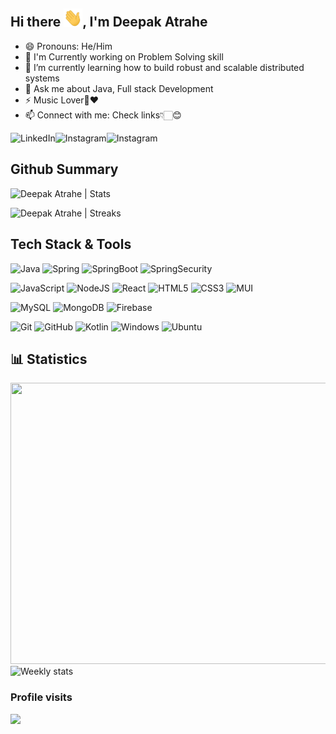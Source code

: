 ## Hi there <img src="https://raw.githubusercontent.com/akgarg0472/akgarg0472/main/.github/images/hi.gif" width="30px">, I'm Deepak Atrahe

- 😄 Pronouns: He/Him
- 🔭 I'm Currently working on Problem Solving skill
- 🌱 I’m currently learning how to build robust and scalable distributed systems
- 💬 Ask me about Java, Full stack Development
- ⚡ Music Lover🎵❤️
- 📫 Connect with me: Check links👇🏻😊

<a href="https://www.linkedin.com/in/deepak-atrahe-496304154/"><img align="left" alt="LinkedIn" src="https://img.shields.io/badge/linkedin-%230077B5.svg?style=for-the-badge&logo=linkedin&logoColor=white"/></a>
<a href="mailto:deepakatrahe@gmail.com"><img align="left" alt="Instagram" src="https://img.shields.io/badge/Gmail-D14836?style=for-the-badge&logo=gmail&logoColor=white"/></a>
<a href="https://www.instagram.com/i_am_deepak.atrahe/"><img align="left" alt="Instagram" src="https://img.shields.io/badge/Instagram-%23E4405F.svg?style=for-the-badge&logo=Instagram&logoColor=white"/></a>
<br/>

## Github Summary
<!-- <p align="left"><img src="https://github-profile-trophy.vercel.app/?username=deepakatrahe&theme=darkhub" alt="Deepak Atrahe github quick summary"/></p> -->
<p align="left"><img src="https://github-readme-stats.vercel.app/api?username=deepakatrahe&show_icons=true&theme=gotham&count_private=true" alt="Deepak Atrahe | Stats"></p>
<p align="left"><img src="https://github-readme-streak-stats.herokuapp.com/?user=deepakatrahe&&theme=gotham" alt="Deepak Atrahe | Streaks"></p>

## Tech Stack & Tools
![Java](https://img.shields.io/badge/java-%23ED8B00.svg?style=for-the-badge&logo=java&logoColor=white)
![Spring](https://img.shields.io/badge/spring-%236DB33F.svg?style=for-the-badge&logo=spring&logoColor=white)
![SpringBoot](https://img.shields.io/badge/SpringBoot-%23005C0F.svg?style=for-the-badge&logo=SpringBoot&logoColor=white)
![SpringSecurity](https://img.shields.io/badge/SpringSecurity-black?style=for-the-badge&logo=JSON%20web%20tokens)

![JavaScript](https://img.shields.io/badge/javascript-%23323330.svg?style=for-the-badge&logo=javascript&logoColor=%23F7DF1E)
![NodeJS](https://img.shields.io/badge/node.js-6DA55F?style=for-the-badge&logo=node.js&logoColor=white)
![React](https://img.shields.io/badge/react-%2320232a.svg?style=for-the-badge&logo=react&logoColor=%2361DAFB)
![HTML5](https://img.shields.io/badge/html5-%23E34F26.svg?style=for-the-badge&logo=html5&logoColor=white)
![CSS3](https://img.shields.io/badge/css3-%231572B6.svg?style=for-the-badge&logo=css3&logoColor=white)
![MUI](https://img.shields.io/badge/MUI-%230081CB.svg?style=for-the-badge&logo=mui&logoColor=white)

![MySQL](https://img.shields.io/badge/mysql-%2300f.svg?style=for-the-badge&logo=mysql&logoColor=white)
![MongoDB](https://img.shields.io/badge/MongoDB-%234ea94b.svg?style=for-the-badge&logo=mongodb&logoColor=white)
![Firebase](https://img.shields.io/badge/Firebase-039BE5?style=for-the-badge&logo=Firebase&logoColor=white)

![Git](https://img.shields.io/badge/git-%23F05033.svg?style=for-the-badge&logo=git&logoColor=white)
![GitHub](https://img.shields.io/badge/github-%23121011.svg?style=for-the-badge&logo=github&logoColor=white)
![Kotlin](https://img.shields.io/badge/kotlin-%237F52FF.svg?style=for-the-badge&logo=kotlin&logoColor=white)
![Windows](https://img.shields.io/badge/Windows-0078D6?style=for-the-badge&logo=windows&logoColor=white)
![Ubuntu](https://img.shields.io/badge/Ubuntu-E95420?style=for-the-badge&logo=ubuntu&logoColor=white)

## 📊 Statistics
<img width="600px" height="450px" src="https://wakatime.com/share/@deepakatrahe/055d74b2-efd5-4c82-ab99-1fb19179165d.png" />
<img src="https://github-readme-stats.vercel.app/api/wakatime?username=deepakatrahe&layuout=compact&theme=gotham" alt="Weekly stats"/>

### Profile visits
<img src='https://profile-counter.glitch.me/deepakatrahe/count.svg' width='auto'>

